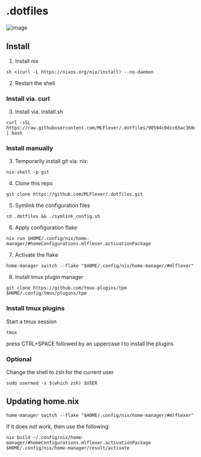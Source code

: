 # .dotfiles
![image](https://github.com/MLFlexer/.dotfiles/assets/75012728/d63500ce-e57f-43bc-9889-a5a6c34e5d0b)

## Install
1. Install nix
```
sh <(curl -L https://nixos.org/nix/install) --no-daemon
```
2. Restart the shell

### Install via. curl
3. Install via. install.sh
```
curl -sSL https://raw.githubusercontent.com/MLFlexer/.dotfiles/90594c0dcc65ac360e238d7513669cf3687d70c9/install.sh | bash
```

### Install manually
3. Temporarily install git via. nix:
```
nix-shell -p git
```
4. Clone this repo
```
git clone https://github.com/MLFlexer/.dotfiles.git
```
5. Symlink the configuration files
```
cd .dotfiles && ./symlink_config.sh
```
6. Apply configuration flake
```
nix run $HOME/.config/nix/home-manager/#homeConfigurations.mlflexer.activationPackage
```
7. Activate the flake
```
home-manager switch --flake "$HOME/.config/nix/home-manager/#mlflexer"
```
8. Install tmux plugin manager
```
git clone https://github.com/tmux-plugins/tpm $HOME/.config/tmux/plugins/tpm
```

### Install tmux plugins
Start a tmux session
```
tmux
```
press CTRL+SPACE followed by an uppercase I to install the plugins

### Optional
Change the shell to zsh for the current user
```
sudo usermod -s $(which zsh) $USER
```

## Updating home.nix
```
home-manager switch --flake "$HOME/.config/nix/home-manager/#mlflexer"
```
If it does not work, then use the following:
```
nix build ~/.config/nix/home-manager/#homeConfigurations.mlflexer.activationPackage
$HOME/.config/nix/home-manager/result/activate
```

